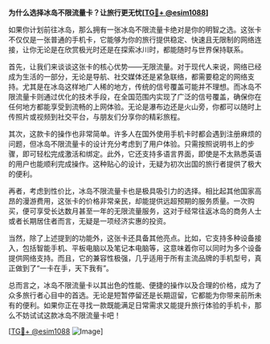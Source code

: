 **为什么选择冰岛不限流量卡？让旅行更无忧[[TG💪+ @esim1088](https://t.me/s/esim1088)]**

如果你计划前往冰岛，那么拥有一张冰岛不限流量卡绝对是你的明智之选。这张卡不仅仅是一张普通的手机卡，它能够为你的旅行提供稳定、快速且无限制的网络连接，让你无论是在欣赏极光时还是在探索冰川时，都能随时与世界保持联系。

首先，让我们来谈谈这张卡的核心优势——无限流量。对于现代人来说，网络已经成为生活的一部分，无论是导航、社交媒体还是紧急联络，都需要稳定的网络支持。尤其是在冰岛这样地广人稀的地方，传统的信号覆盖可能并不理想。而冰岛不限流量卡则通过优化的技术手段，在全国范围内实现了广泛的信号覆盖，确保你在任何地方都能享受到流畅的上网体验。无论是瀑布边还是火山旁，你都可以随时上传照片或视频到社交平台，与朋友们分享你的精彩旅程。

其次，这款卡的操作也非常简单。许多人在国外使用手机卡时都会遇到注册麻烦的问题，但冰岛不限流量卡的设计充分考虑到了用户体验。只需按照说明书上的步骤，即可轻松完成激活和绑定。此外，它还支持多语言界面，即使是不太熟悉英语的用户也能顺利完成操作。这种贴心的设计，无疑为初次出国的旅行者提供了极大的便利。

再者，考虑到性价比，冰岛不限流量卡也是极具吸引力的选择。相比起其他国家高昂的漫游费用，这张卡的价格非常亲民，却能提供远超预期的服务质量。一次购买，便可享受长达数月甚至一年的无限流量服务，这对于经常往返冰岛的商务人士或者长期居住者而言，无疑是一项经济实惠的投资。

当然，除了上述提到的功能外，这张卡还具备其他亮点。比如，它支持多种设备接入，包括智能手机、平板电脑以及笔记本电脑等，这意味着你可以同时为多个设备提供网络支持。而且，它的兼容性极强，几乎适用于所有主流品牌的手机型号，真正做到了“一卡在手，天下我有”。

总而言之，冰岛不限流量卡以其出色的性能、便捷的操作以及合理的价格，成为了众多旅行者心目中的首选。无论是短暂停留还是长期逗留，它都能为你带来前所未有的便利。如果你正在寻找一款既能满足日常需求又能提升旅行体验的手机卡，那么不妨试试这款冰岛不限流量卡吧！

[[TG💪+ @esim1088](https://t.me/s/esim1088) ![Image](https://i.postimg.cc/4NQfJmqS/Snipaste-2025-05-13-00-14-12.png)]